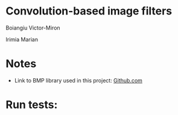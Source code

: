 # Convolution-based image filters

Boiangiu Victor-Miron

Irimia Marian

# Notes

- Link to BMP library used in this project: [Github.com](https://github.com/mattflow/cbmp)

# Run tests:

